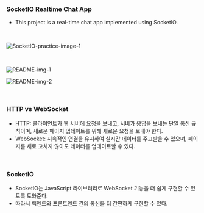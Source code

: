 ### SocketIO Realtime Chat App

- This project is a real-time chat app implemented using SocketIO.

<br>

![SocketIO-practice-image-1](https://github.com/yeohj0710/SocketIO-practice/assets/93759367/d1a6bb3d-d737-494c-8e0b-fd797dcce12f)

<br>

![README-img-1](https://github.com/yeohj0710/SocketIO-realtime-chat-app/assets/93759367/fb26b3e9-e644-4510-9324-bd1f5416e52d)

![README-img-2](https://github.com/yeohj0710/SocketIO-realtime-chat-app/assets/93759367/4179948e-5f93-4b36-86b7-0ce94513b3fc)

<br>

### HTTP vs WebSocket

- HTTP: 클라이언트가 웹 서버에 요청을 보내고, 서버가 응답을 보내는 단일 통신 규칙이며, 새로운 페이지 업데이트를 위해 새로운 요청을 보내야 한다.
- WebSocket: 지속적인 연결을 유지하여 실시간 데이터를 주고받을 수 있으며, 페이지를 새로 고치지 않아도 데이터를 업데이트할 수 있다.

<br>

### SocketIO

- SocketIO는 JavaScript 라이브러리로 WebSocket 기능을 더 쉽게 구현할 수 있도록 도와준다.
- 따라서 백엔드와 프론트엔드 간의 통신을 더 간편하게 구현할 수 있다.

<br>
<br>
